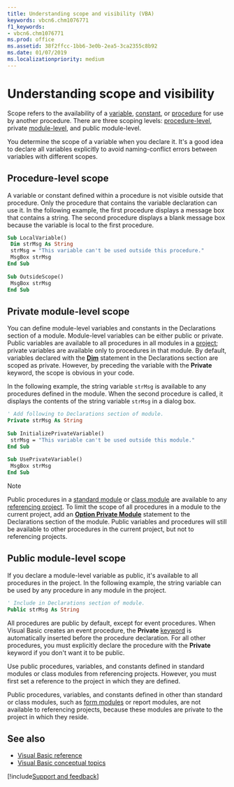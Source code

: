 ```yaml
---
title: Understanding scope and visibility (VBA)
keywords: vbcn6.chm1076771
f1_keywords:
- vbcn6.chm1076771
ms.prod: office
ms.assetid: 38f2ffcc-1bb6-3e0b-2ea5-3ca2355c8b92
ms.date: 01/07/2019
ms.localizationpriority: medium
---
```



# Understanding scope and visibility

Scope refers to the availability of a [variable](../../Glossary/vbe-glossary.md#variable), [constant](../../Glossary/vbe-glossary.md#constant), or [procedure](../../Glossary/vbe-glossary.md#procedure) for use by another procedure. There are three scoping levels: [procedure-level](../../Glossary/vbe-glossary.md#procedure-level), private  [module-level](../../Glossary/vbe-glossary.md#module-level), and public module-level.

You determine the scope of a variable when you declare it. It's a good idea to declare all variables explicitly to avoid naming-conflict errors between variables with different scopes.

## Procedure-level scope

A variable or constant defined within a procedure is not visible outside that procedure. Only the procedure that contains the variable declaration can use it. In the following example, the first procedure displays a message box that contains a string. The second procedure displays a blank message box because the variable is local to the first procedure.


```vb
Sub LocalVariable() 
 Dim strMsg As String 
 strMsg = "This variable can't be used outside this procedure." 
 MsgBox strMsg 
End Sub 
 
Sub OutsideScope() 
 MsgBox strMsg 
End Sub
```


## Private module-level scope

You can define module-level variables and constants in the Declarations section of a module. Module-level variables can be either public or private. Public variables are available to all procedures in all modules in a [project](../../Glossary/vbe-glossary.md#project); private variables are available only to procedures in that module. By default, variables declared with the **[Dim](../../reference/user-interface-help/dim-statement.md)** statement in the Declarations section are scoped as private. However, by preceding the variable with the **Private** keyword, the scope is obvious in your code.

In the following example, the string variable `strMsg` is available to any procedures defined in the module. When the second procedure is called, it displays the contents of the string variable `strMsg` in a dialog box.

```vb
' Add following to Declarations section of module. 
Private strMsg As String 
 
Sub InitializePrivateVariable() 
 strMsg = "This variable can't be used outside this module." 
End Sub 
 
Sub UsePrivateVariable() 
 MsgBox strMsg 
End Sub
```

> [!NOTE] 
> Public procedures in a [standard module](../../Glossary/vbe-glossary.md#standard-module) or [class module](../../Glossary/vbe-glossary.md#class-module) are available to any [referencing project](../../Glossary/vbe-glossary.md#referencing-project). To limit the scope of all procedures in a module to the current project, add an **[Option Private Module](../../reference/user-interface-help/option-private-statement.md)** statement to the Declarations section of the module. Public variables and procedures will still be available to other procedures in the current project, but not to referencing projects.


## Public module-level scope

If you declare a module-level variable as public, it's available to all procedures in the project. In the following example, the string variable can be used by any procedure in any module in the project.

```vb
' Include in Declarations section of module. 
Public strMsg As String 

```

All procedures are public by default, except for event procedures. When Visual Basic creates an event procedure, the **Private** [keyword](../../Glossary/vbe-glossary.md#keyword) is automatically inserted before the procedure declaration. For all other procedures, you must explicitly declare the procedure with the **Private** keyword if you don't want it to be public.

Use public procedures, variables, and constants defined in standard modules or class modules from referencing projects. However, you must first set a reference to the project in which they are defined.

Public procedures, variables, and constants defined in other than standard or class modules, such as [form modules](../../Glossary/vbe-glossary.md#form-module) or report modules, are not available to referencing projects, because these modules are private to the project in which they reside.

## See also

- [Visual Basic reference](../../reference/user-interface-help/visual-basic-language-reference.md)
- [Visual Basic conceptual topics](../../reference/user-interface-help/visual-basic-conceptual-topics.md)

[!include[Support and feedback](~/includes/feedback-boilerplate.md)]
